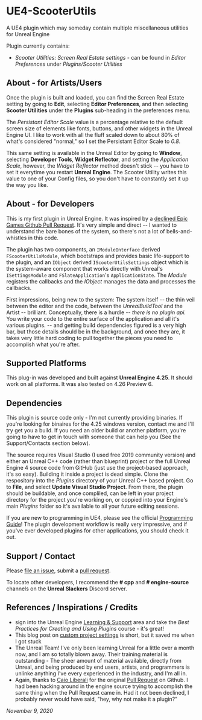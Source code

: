 # UE4-ScooterUtils
 A UE4 plugin which may someday contain multiple miscellaneous utilities for Unreal Engine

Plugin currently contains:
- *Scooter Utilities: Screen Real Estate settings* - can be found in *Editor Preferences* under *Plugins/Scooter Utilities*

## About - for Artists/Users

Once the plugin is built and loaded, you can find the Screen Real Estate setting by going to **Edit**, selecting **Editor Preferences**, and then selecting **Scooter Utilities** under the **Plugins** sub-heading in the preferences menu.

The *Persistant Editor Scale* value is a percentage relative to the default screen size of elements like 
fonts, buttons, and other widgets in the Unreal Engine UI.  I like to work with 
all the fluff scaled down to about 80% of what's considered "normal," so I set the
Persistant Editor Scale to *0.8*.

This same setting is available in the Unreal Editor by going to **Window**, selecting **Developer Tools**, **Widget Reflector**, and setting the *Application Scale*, however, the *Widget Reflector* method doesn't stick -- you have to set it everytime you restart **Unreal Engine**.  The Scooter Utility writes this value to one of your Config files, so you don't have to constantly set it up the way you like.

## About - for Developers

This is my first plugin in Unreal Engine.  It was inspired by a [declined Epic Games Github Pull Request](https://github.com/EpicGames/UnrealEngine/pull/7436).  It's very simple and direct -- I wanted to understand the bare bones of the system, so there's not a lot of bells-and-whistles in this code.

The plugin has two components, an ``IModuleInterface`` derived ``FScooterUtilsModule``, which bootstraps and provides basic life-support to the plugin, and an ``IObject`` derived ``IScooterUtilsSettings`` object which is the system-aware component that works directly
with Unreal's ``ISettingsModule`` and ``FSlateApplication``'s ``ApplicationState``.  The *Module* registers the callbacks and the *IObject* manages the data and processes the callbacks.

First impressions, being new to the system:  The system itself -- the thin veil between the editor and the code, between the *UnrealBuildTool* and the Artist -- brilliant.  Conceptually, there is a hurdle -- *there is no plugin api.*  You write your code to the entire surface of the application and all it's various plugins.  -- and getting build dependencies figured is a very high bar, but those details should be in the background, and once they are, it takes very little hard coding to pull together the pieces you need to accomplish what you're after.

## Supported Platforms

This plug-in was developed and built against **Unreal Engine 4.25**. It should work on all
platforms.  It was also tested on 4.26 Preview 6.

## Dependencies

This plugin is source code only - I'm not currently providing binaries.  If you're looking for binaires for the 4.25 windows version, contact me and I'll try get you a build.  If you need an older build or another platform, you're going to have to get in touch with someone that can help you (See the Support/Contacts section below).

The source requires Visual Studio (I used free 2019 community version) and either an Unreal C++ code (rather than blueprint) project or the full
Unreal Engine 4 source code from GitHub (just use the project-based approach, it's so easy). 
Building it inside a project is dead simple.  Clone the respository into the *Plugins* directory of your Unreal C++ based project. Go to **File**, and select **Update Visual Studio Project**.  From there, the plugin should be buildable, and once compliled, can be left in your project directory for the project you're working on, or coppied into your Engine's main *Plugins* folder so it's available to all your future editing sessions.  

If you are new to programming in UE4,
please see the official [Programming Guide](https://docs.unrealengine.com/en-US/Programming/Plugins/index.html)! 
The plugin development workflow is really very impressive, and if you've ever developed plugins for other applications, you should check it out.  

## Support / Contact

Please [file an issue](https://github.com/ScottKirvan/UE4-ScooterUtils/issues),
submit a [pull request](https://github.com/ScottKirvan/UE4-ScooterUtils/pulls?q=is%3Aopen+is%3Apr).

To locate other developers, I recommend the **# cpp** and **# engine-source** channels on the **Unreal Slackers** Discord server.

## References / Inspirations / Credits
- sign into the Unreal Engine [Learning & Support](https://www.unrealengine.com/en-US/learn) area and take the *Best Practices for Creating and Using Plugins* course - it's great!
- This blog post on [custom project settings](http://www.mov-eax-rgb.net/blog/custom-settings-object/) is short, but it saved me when I got stuck
- The Unreal Team!  I've only been learning Unreal for a little over a month now, and I am so totally blown away.  Their training material is outstanding - The sheer amount of material available, directly from Unreal, and being produced by end users, artists, and programmers is unlinke anything I've every experienced in the industry, and I'm all in.
- Again, thanks to [Caio Liberali](https://github.com/caioliberali) for the original [Pull Request](https://github.com/EpicGames/UnrealEngine/p) on Github.  I had been hacking around in the engine source trying to accomplish the same thing when the Pull Request came in.  Had it not been declined, I probably never would have said, "hey, why not make it a plugin?"

*November 9, 2020*